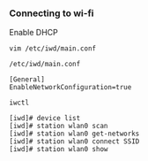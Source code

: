 ### Connecting to wi-fi

Enable DHCP

```
vim /etc/iwd/main.conf
```

```
/etc/iwd/main.conf

[General]
EnableNetworkConfiguration=true
```

```
iwctl
```

```
[iwd]# device list
[iwd]# station wlan0 scan
[iwd]# station wlan0 get-networks
[iwd]# station wlan0 connect SSID
[iwd]# station wlan0 show
```
